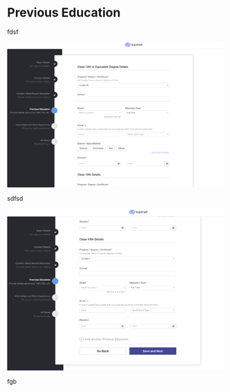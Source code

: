 # Previous Education

fdsf

![](../../.gitbook/assets/image%20%28236%29.png)

sdfsd

![](../../.gitbook/assets/image%20%28233%29.png)

fgb


